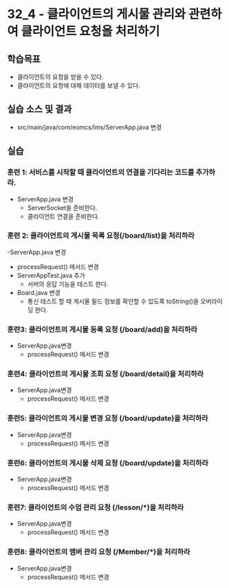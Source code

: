 # 32_4 - 클라이언트의 게시물 관리와 관련하여 클라이언트 요청을 처리하기

## 학습목표

- 클라이언트의 요청을 받을 수 있다.
- 클라이언트의 요청에 대해 데이터를 보낼 수 있다.

## 실습 소스 및 결과

- src/main/java/com/eomcs/lms/ServerApp.java 변경



## 실습

### 훈련 1: 서비스를 시작할 때 클라이언트의 연결을 기다리는 코드를 추가하라.

- ServerApp.java 변경
  - ServerSocket을 준비한다.
  - 클라이언트 연결을 준비한다.
  
### 훈련 2: 클라이언트의 게시물 목록 요청(/board/list)을 처리하라
-ServerApp.java 변경
  - processRequest() 메서드 변경
- ServerAppTest.java 추가
  - 서버의 응답 기능을 테스트 한다.
- Board.java 변경
  - 통신 테스트 할 때 게시물 필드 정보를 확인할 수 있도록 toString()을 오버라이딩 한다.
  
### 훈련3: 클라이언트의 게시물 등록 요청 (/board/add)을 처리하라
- ServerApp.java변경
  - processRequest() 메서드 변경
  
### 훈련4: 클라이언트의 게시물 조회 요청 (/board/detail)을 처리하라
- ServerApp.java변경
  - processRequest() 메서드 변경

### 훈련5: 클라이언트의 게시물 변경 요청 (/board/update)을 처리하라
- ServerApp.java변경
  - processRequest() 메서드 변경
  
### 훈련6: 클라이언트의 게시물 삭제 요청 (/board/update)을 처리하라
- ServerApp.java변경
  - processRequest() 메서드 변경
  
### 훈련7: 클라이언트의 수업 관리 요청 (/lesson/*)을 처리하라
- ServerApp.java변경
  - processRequest() 메서드 변경
  
  
### 훈련8: 클라이언트의 맴버 관리 요청 (/Member/*)을 처리하라
- ServerApp.java변경
  - processRequest() 메서드 변경
  
